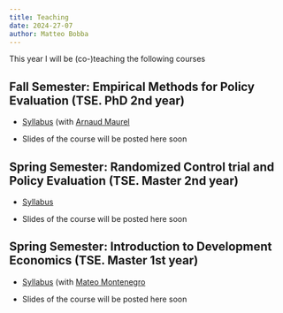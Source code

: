 ```yaml
---
title: Teaching
date: 2024-27-07
author: Matteo Bobba
---
```


This year I will be (co-)teaching the following courses

## Fall Semester: Empirical Methods for Policy Evaluation (TSE. PhD 2nd year)

- [Syllabus](/Syllabus_EMPE_2024.pdf) (with [Arnaud Maurel](https://www.amaurel.net/)

- Slides of the course will be posted here soon


## Spring Semester: Randomized Control trial and Policy Evaluation (TSE. Master 2nd year)

- [Syllabus](/M2_S2_Randomized_Control_Trial_and_Policy_Evaluation_BOBBA_2020.pdf) 

- Slides of the course will be posted here soon


## Spring Semester: Introduction to Development Economics (TSE. Master 1st year)

- [Syllabus](/Syllabus_Introduction_to_Development.pdf) (with [Mateo Montenegro](https://sites.google.com/view/mateomontenegro)

- Slides of the course will be posted here soon